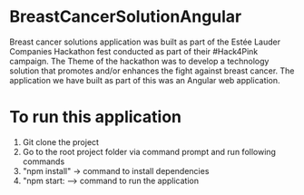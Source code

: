 # BreastCancerSolutionAngular
Breast cancer solutions application was built as part of the  Estée Lauder Companies Hackathon fest conducted as part of their #Hack4Pink campaign.
The Theme of the hackathon was to develop a technology solution that promotes and/or enhances the fight against breast cancer.
The application we have built as part of this was an Angular web application.

# To run this application
1) Git clone the project
2) Go to the root project folder via command prompt and run following commands
3) "npm install"  -> command to install dependencies
4) "npm start: --> command to run the application

